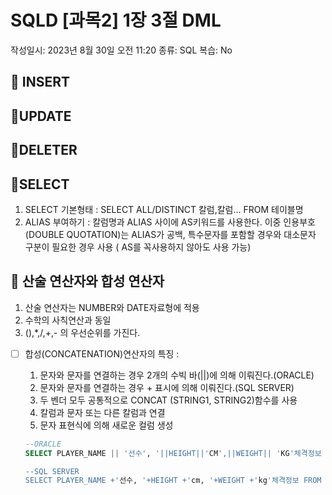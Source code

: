 # SQLD [과목2] 1장 3절 DML

작성일시: 2023년 8월 30일 오전 11:20
종류: SQL
복습: No

## 🟰 INSERT

## 🟰UPDATE

## 🟰DELETER

## 🟰SELECT

1. SELECT 기본형태 : SELECT ALL/DISTINCT 칼럼,칼럼… FROM 테이블명
2. ALIAS 부여하기 : 칼럼명과 ALIAS 사이에 AS키워드를 사용한다.
이중 인용부호(DOUBLE QUOTATION)는 ALIAS가 공백, 특수문자를 포함할 경우와 대소문자 구분이 필요한 경우 사용 ( AS를 꼭사용하지 않아도 사용 가능)

## 🟰 산술 연산자와 합성 연산자

1. 산술 연산자는 NUMBER와 DATE자료형에 적용
2. 수학의 사칙연산과 동일
3. (),*,/,+,- 의 우선순위를 가진다.
- [ ]  합성(CONCATENATION)연산자의 특징 :
    1. 문자와 문자를 연결하는 경우 2개의 수빅 바(||)에 의해 이뤄진다.(ORACLE)
    2. 문자와 문자를 연결하는 경우 + 표시에 의해 이뤄진다.(SQL SERVER)
    3. 두 벤더 모두 공통적으로 CONCAT (STRING1, STRING2)함수를 사용
    4. 칼럼과 문자 또는 다른 칼럼과 연결
    5. 문자 표현식에 의해 새로운 컬럼 생성
    
    ```sql
    --ORACLE
    SELECT PLAYER_NAME || '선수', '||HEIGHT||'CM',||WEIGHT|| 'KG'체격정보 FROM 체격정보
    
    --SQL SERVER
    SELECT PLAYER_NAME +'선수, '+HEIGHT +'cm, '+WEIGHT +'kg'체격정보 FROM    PLAYER;
    
    ```